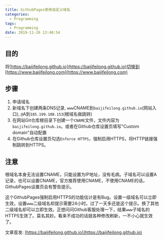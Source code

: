 ```yaml
---
title: GithubPages使用自定义域名
categories:
  - Programming
tags:
  - Programming
date: 2019-11-26 13:40:54
---
```


## 目的

将[https://baijifeilong.github.io](https://baijifeilong.github.io)切换到[https://www.baijifeilong.com](https://www.baijifeilong.com)

## 步骤

1. 申请域名
2. 新域名下创建两条DNS记录, `www`CNAME到`baijifeilong.github.io`(网站入口), `@`A到`185.199.108.153`(根域名做跳转)
3. 在网站Git仓库根目录下创建一个`CNAME`文件，文件内容为`baijifeilong.github.io`。或者在Github仓库设置页填写"Custom domain"自动配置
4. 在Github仓库设置页勾选`Enforce HTTPS`，强制启用HTTPS，将HTTP链接强制跳转到HTTPS。

<!--more-->

## 注意

根域名本身无法设置CNAME，只能设置为IP地址，没有毛病。子域名可以设置A记录，也可以设置CNAME，官方推荐使用CNAME，不使用CNAME的话，GithubPages设置页会有警告提示。

这个GithubPages强制启用HTTPS的功能估计是有Bug。设置一级域名可以立即生效，设置`www`二级域名却提示需要24小时。过了一天多还是这个提示。换了其他二级域名却可以立即生效。正想问问Github客服处理一下，结果`www`子域名的HTTPS生效了。莫名其妙。看来不成功的话就各种修改刷新，一不小心就生效了。


文章首发: [https://baijifeilong.github.io](https://baijifeilong.github.io)
